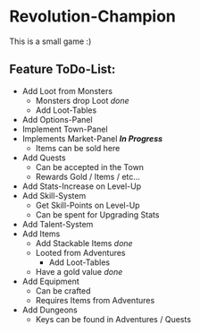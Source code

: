 # Revolution-Champion

This is a small game :)

## Feature ToDo-List:
* Add Loot from Monsters 
    * Monsters drop Loot _done_
    * Add Loot-Tables
* Add Options-Panel
* Implement Town-Panel
* Implements Market-Panel ___In Progress___
    * Items can be sold here
* Add Quests    
    * Can be accepted in the Town
    * Rewards Gold / Items / etc...
* Add Stats-Increase on Level-Up
* Add Skill-System
    * Get Skill-Points on Level-Up
    * Can be spent for Upgrading Stats
* Add Talent-System
* Add Items
    * Add Stackable Items _done_
    * Looted from Adventures 
        * Add Loot-Tables
    * Have a gold value _done_
* Add Equipment
    * Can be crafted
    * Requires Items from Adventures
* Add Dungeons
    * Keys can be found in Adventures / Quests